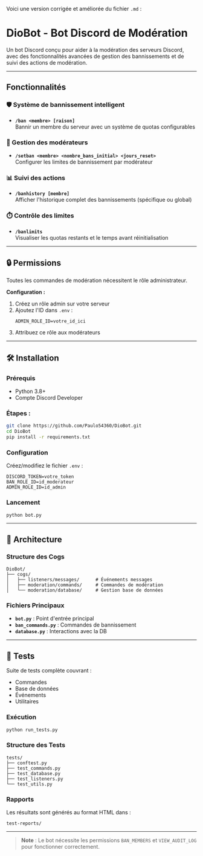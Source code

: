 Voici une version corrigée et améliorée du fichier `.md` :

# DioBot - Bot Discord de Modération

Un bot Discord conçu pour aider à la modération des serveurs Discord, avec des fonctionnalités avancées de gestion des bannissements et de suivi des actions de modération.

---

## Fonctionnalités

### 🛡️ Système de bannissement intelligent
- **`/ban <membre> [raison]`**  
  Bannir un membre du serveur avec un système de quotas configurables

### 👮 Gestion des modérateurs
- **`/setban <membre> <nombre_bans_initial> <jours_reset>`**  
  Configurer les limites de bannissement par modérateur

### 📊 Suivi des actions
- **`/banhistory [membre]`**  
  Afficher l'historique complet des bannissements (spécifique ou global)

### ⏱️ Contrôle des limites
- **`/banlimits`**  
  Visualiser les quotas restants et le temps avant réinitialisation

---

## 🔒 Permissions

Toutes les commandes de modération nécessitent le rôle administrateur.

**Configuration :**
1. Créez un rôle admin sur votre serveur
2. Ajoutez l'ID dans `.env` :
   ```env
   ADMIN_ROLE_ID=votre_id_ici
   ```
3. Attribuez ce rôle aux modérateurs

---

## 🛠️ Installation

### Prérequis
- Python 3.8+
- Compte Discord Developer

### Étapes :
```bash
git clone https://github.com/Paulo54360/DioBot.git
cd DioBot
pip install -r requirements.txt
```

### Configuration
Créez/modifiez le fichier `.env` :
```env
DISCORD_TOKEN=votre_token
BAN_ROLE_ID=id_moderateur
ADMIN_ROLE_ID=id_admin
```

### Lancement
```bash
python bot.py
```

---

## 🧩 Architecture

### Structure des Cogs
```
DioBot/
├── cogs/
│   ├── listeners/messages/      # Événements messages
│   ├── moderation/commands/     # Commandes de modération
│   └── moderation/database/     # Gestion base de données
```

### Fichiers Principaux
- **`bot.py`** : Point d'entrée principal
- **`ban_commands.py`** : Commandes de bannissement
- **`database.py`** : Interactions avec la DB

---

## 🧪 Tests

Suite de tests complète couvrant :
- Commandes
- Base de données
- Événements
- Utilitaires

### Exécution
```bash
python run_tests.py
```

### Structure des Tests
```
tests/
├── conftest.py
├── test_commands.py
├── test_database.py
├── test_listeners.py
└── test_utils.py
```

### Rapports
Les résultats sont générés au format HTML dans :
```
test-reports/
```

---

> **Note** : Le bot nécessite les permissions `BAN_MEMBERS` et `VIEW_AUDIT_LOG` pour fonctionner correctement.